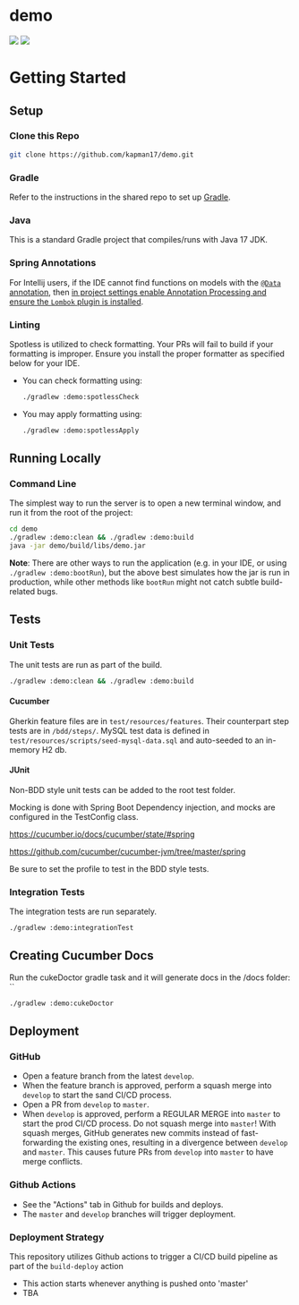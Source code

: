 # demo

<a href="https://codeclimate.com/github/kapman17/demo/maintainability"><img src="https://api.codeclimate.com/v1/badges/007b64c5aca5a7066ad5/maintainability" /></a>
<a href="https://codeclimate.com/github/kapman17/demo/test_coverage"><img src="https://api.codeclimate.com/v1/badges/007b64c5aca5a7066ad5/test_coverage" /></a>

# Getting Started

## Setup

### Clone this Repo
```Bash
git clone https://github.com/kapman17/demo.git
```

### Gradle
Refer to the instructions in the shared repo to set up [Gradle](https://github.com/triplelift-internal/shared#gradle).

### Java
This is a standard Gradle project that compiles/runs with Java 17 JDK.

### Spring Annotations
For Intellij users, if the IDE cannot find functions on models with the [`@Data` annotation](https://projectlombok.org/features/Data), then [in project settings enable Annotation Processing and ensure the `Lombok` plugin is installed](https://stackoverflow.com/questions/24006937/lombok-annotations-do-not-compile-under-intellij-idea).

### Linting
Spotless is utilized to check formatting. Your PRs will fail to build if your formatting is improper. Ensure you install the proper formatter as specified below for your IDE.

- You can check formatting using:
  ```Bash
  ./gradlew :demo:spotlessCheck
  ```

- You may apply formatting using:
  ```Bash
  ./gradlew :demo:spotlessApply
  ```

## Running Locally

### Command Line
The simplest way to run the server is to open a new terminal window, and run it from the root of the project:
```Bash
cd demo
./gradlew :demo:clean && ./gradlew :demo:build
java -jar demo/build/libs/demo.jar
```

**Note**: There are other ways to run the application (e.g. in your IDE, or using `./gradlew :demo:bootRun`), but the above best
simulates how the jar is run in production, while other methods like `bootRun` might not catch subtle build-related bugs.

## Tests

### Unit Tests
The unit tests are run as part of the build.
```Bash
./gradlew :demo:clean && ./gradlew :demo:build
```

#### Cucumber
Gherkin feature files are in `test/resources/features`. Their counterpart step tests are in `/bdd/steps/`.
MySQL test data is defined in `test/resources/scripts/seed-mysql-data.sql` and auto-seeded to an in-memory H2 db.

#### JUnit
Non-BDD style unit tests can be added to the root test folder.

Mocking is done with Spring Boot Dependency injection, and mocks are configured in the TestConfig class.

https://cucumber.io/docs/cucumber/state/#spring

https://github.com/cucumber/cucumber-jvm/tree/master/spring

Be sure to set the profile to test in the BDD style tests.

### Integration Tests
The integration tests are run separately.
```Bash
./gradlew :demo:integrationTest
```

## Creating Cucumber Docs
Run the cukeDoctor gradle task and it will generate docs in the /docs folder: ``
```Bash
./gradlew :demo:cukeDoctor
```

## Deployment

### GitHub
- Open a feature branch from the latest `develop`.
- When the feature branch is approved, perform a squash merge into `develop` to start the sand CI/CD process.
- Open a PR from `develop` to `master`.
- When `develop` is approved, perform a REGULAR MERGE into `master` to start the prod CI/CD process. Do not squash merge into `master`! With squash merges, GitHub generates new commits instead of fast-forwarding the existing ones, resulting in a divergence between `develop` and `master`. This causes future PRs from `develop` into `master` to have merge conflicts.

### Github Actions
- See the "Actions" tab in Github for builds and deploys.
- The `master` and `develop` branches will trigger deployment.

### Deployment Strategy
This repository utilizes Github actions to trigger a CI/CD build pipeline as part of the `build-deploy` action
- This action starts whenever anything is pushed onto 'master'
- TBA
